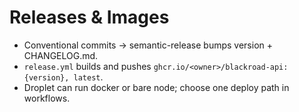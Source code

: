 # Releases & Images
- Conventional commits → semantic-release bumps version + CHANGELOG.md.
- `release.yml` builds and pushes `ghcr.io/<owner>/blackroad-api:{version}, latest`.
- Droplet can run docker or bare node; choose one deploy path in workflows.
